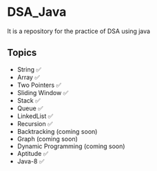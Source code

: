 # DSA_Java
It is a repository for the practice of DSA using java

## Topics
- String      ✅
- Array       ✅
- Two Pointers ✅
- Sliding Window ✅
- Stack       ✅
- Queue       ✅
- LinkedList  ✅
- Recursion   ✅
- Backtracking (coming soon)
- Graph (coming soon)
- Dynamic Programming (coming soon)
- Aptitude    ✅
- Java-8      ✅

